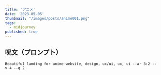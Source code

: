 ```yaml
---
title: 'アニメ'
date: '2023-05-05'
thumbnail: "/images/posts/anime001.png"
tags:
  - midjourney
published: true
---
```


## 呪文（プロンプト）
```
Beautiful landing for anime website, design, ux/ui, ux, ui --ar 3:2 --v 4 --q 2
```